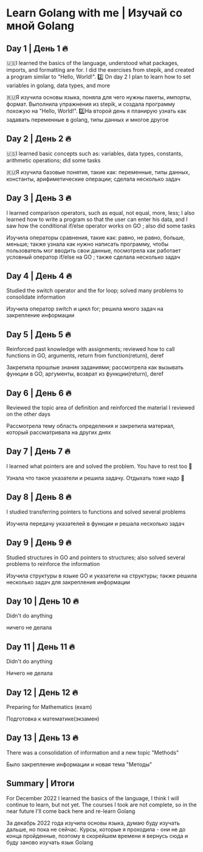 # Learn Golang with me | Изучай со мной Golang

## Day 1 | День 1 🔥

 🇺🇸I learned the basics of the language, understood what packages, imports, and formatting are for. I did the exercises from stepik, and created a program similar to "Hello, World!". 2️⃣ On day 2 I plan to learn how to set variables in golang, data types, and more


🇷🇺Я изучила основы языка, поняла для чего нужны пакеты, импорты, формат. Выполнила упражнения из stepik, и создала программу похожую на "Hello, World!". 
2️⃣На второй день я планирую узнать как задавать переменные в golang, типы данных и многое другое


## Day 2 | День 2 🔥

🇺🇸I learned basic concepts such as: variables, data types, constants, arithmetic operations; did some tasks


🇷🇺Я изучила базовые понятия, такие как: переменные, типы данных, константы, арифиметические операции; сделала несколько задач

## Day 3 | День 3 🔥

I learned comparison operators, such as equal, not equal, more, less; I also learned how to write a program so that the user can enter his data, and I saw how the conditional if/else operator works on GO ; also did some tasks

Изучила операторы сравнения, такие как: равно, не равно, больше, меньше; также узнала как нужно написать программу, чтобы пользователь мог вводить свои данные, посмотрела как работает условный оператор if/else на GO ; также сделала несколько задач


## Day 4 | День 4 🔥

Studied the switch operator and the for loop; solved many problems to consolidate information 

Изучила оператор switch и цикл for; решила много задач на закрепление информации 

## Day 5 | День 5 🔥

Reinforced past knowledge with assignments; reviewed how to call functions in GO, arguments, return from function(return), deref 

Закрепила прошлые знания заданиями; рассмотрела как вызывать функции в GO, аргументы, возврат из функции(return), deref 

## Day 6 | День 6 🔥

Reviewed the topic area of definition and reinforced the material I reviewed on the other days 

Рассмотрела тему область определения и закрепила материал, который рассматривала на других днях 

## Day 7 | День 7 🔥

I learned what pointers are and solved the problem. You have to rest too 🌊

Узнала что такое указатели и решила задачу. Отдыхать тоже надо 🌊

## Day 8 | День 8 🔥

I studied transferring pointers to functions and solved several problems

Изучила передачу указателей в функции и решала несколько задач

## Day 9 | День 9 🔥

Studied structures in GO and pointers to structures; also solved several problems to reinforce the information

Изучила структуры в языке GO и указатели на структуры; также решила несколько задач для закрепления информации

## Day 10 | День 10 🔥

Didn't do anything

ничего не делала


## Day 11 | День 11 🔥

Didn't do anything

Ничего не делала

## Day 12 | День 12 🔥

Preparing for Mathematics (exam)

Подготовка к математике(экзамен)

## Day 13 | День 13 🔥

There was a consolidation of information and a new topic "Methods"

Было закрепление информации и новая тема "Методы"

## Summary | Итоги 

For December 2022 I learned the basics of the language, I think I will continue to learn, but not yet.  The courses I took are not complete, so in the near future I'll come back here and re-learn Golang 

За  декабрь 2022 года изучила основы языка, думаю буду изучать дальше, но пока не сейчас.  Курсы, которые я проходила - они не до конца пройденные, поэтому в скорейшем времени я вернусь сюда и буду заново изучать язык Golang 
